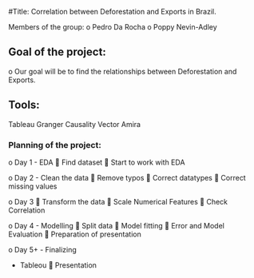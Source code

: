 
#Title: Correlation between Deforestation and Exports in Brazil.

Members of the group:
o Pedro Da Rocha
o Poppy Nevin-Adley

## Goal of the project:
o Our goal will be to find the relationships between Deforestation and Exports.

## Tools:
Tableau
Granger Causality
Vector Amira


### Planning of the project:
o Day 1 - EDA
 Find dataset
 Start to work with EDA

o Day 2 - Clean the data
 Remove typos
 Correct datatypes
 Correct missing values

o Day 3
 Transform the data
 Scale Numerical Features
 Check Correlation

o Day 4 - Modelling
 Split data
 Model fitting
 Error and Model Evaluation
 Preparation of presentation

o Day 5+ - Finalizing
- Tableou
 Presentation
